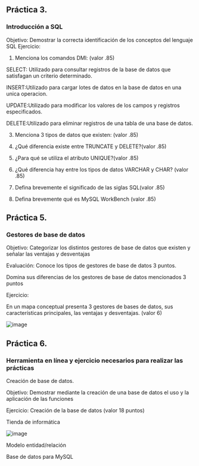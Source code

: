 ## Práctica 3.
### Introducción a SQL
Objetivo: Demostrar la correcta identificación de los conceptos del lenguaje SQL
Ejercicio:

1. Menciona los comandos DMl: (valor .85)

SELECT: Utilizado para consultar registros de la base de datos que satisfagan un criterio determinado.

INSERT:Utilizado para cargar lotes de datos en la base de datos en una unica operacion.

UPDATE:Utilizado para modificar los valores de los campos y registros especificados.

DELETE:Utilizado para eliminar registros de una tabla de una base de datos.

3. Menciona 3 tipos de datos que existen: (valor .85)


4. ¿Qué diferencia existe entre TRUNCATE y DELETE?(valor .85)

5. ¿Para qué se utiliza el atributo UNIQUE?(valor .85)

6. ¿Qué diferencia hay entre los tipos de datos VARCHAR y CHAR? (valor .85)


7. Defina brevemente el significado de las siglas SQL(valor .85)


8. Defina brevemente qué es MySQL WorkBench (valor .85)

## Práctica 5.
### Gestores de base de datos

Objetivo: Categorizar los distintos gestores de base de datos que existen y señalar las
ventajas y desventajas

Evaluación: Conoce los tipos de gestores de base de datos 3 puntos.

Domina sus diferencias de los gestores de base de datos mencionados 3 puntos

Ejercicio:

En un mapa conceptual presenta 3 gestores de bases de datos, sus características
principales, las ventajas y desventajas. (valor 6)

![image](https://user-images.githubusercontent.com/91554777/170415427-e2b7321b-a97f-43b0-ac24-6e506c307e6b.png)

## Práctica 6.
### Herramienta en línea y ejercicio necesarios para realizar las prácticas

Creación de base de datos.

Objetivo: Demostrar mediante la creación de una base de datos el uso y la aplicación de
las funciones

Ejercicio: Creación de la base de datos (valor 18 puntos)

Tienda de informática

![image](https://user-images.githubusercontent.com/91554777/170415101-717bca19-3644-46a9-8a57-8d5940c5d283.png)




Modelo entidad/relación




Base de datos para MySQL

